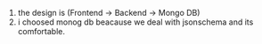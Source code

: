 1. the design is (Frontend → Backend → Mongo DB)
2. i choosed monog db beacause we deal with jsonschema and its comfortable.
